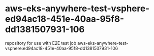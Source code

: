 # aws-eks-anywhere-test-vsphere-ed94ac18-451e-40aa-95f8-dd1381507931-106
repository for use with E2E test job aws-eks-anywhere-test-vsphere:ed94ac18-451e-40aa-95f8-dd1381507931-106
